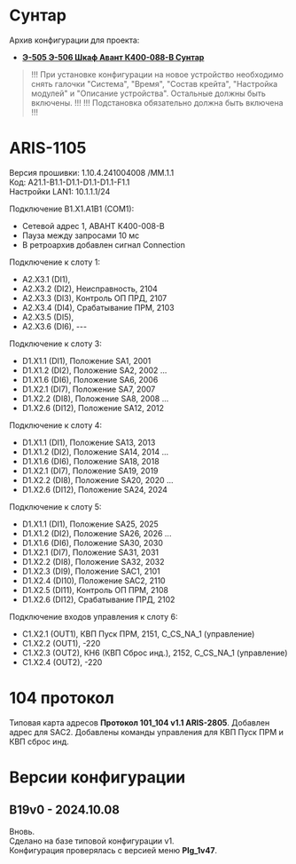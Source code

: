 Сунтар
======

Архив конфигурации для проекта:
- **[Э-505 Э-506 Шкаф Авант К400-088-В Сунтар](Э-505_Э-506_Шкаф_Авант_К400-088-В_Сунтар.pdf)**

> !!! При установке конфигурации на новое устройство необходимо снять галочки "Система", "Время", "Состав крейта", "Настройка модулей" и "Описание устройства". Остальные должны быть включены. !!!
> !!! Подстановка обязательно должна быть включена !!!

# ARIS-1105

Версия прошивки: 1.10.4.241004008 /MM.1.1   
Код: A21.1-B1.1-D1.1-D1.1-D1.1-F1.1  
Настройки LAN1: 10.1.1.1/24

Подключение B1.X1.A1B1 (COM1):
- Сетевой адрес 1, АВАНТ К400-008-В
- Пауза между запросами 10 мс
- В ретроархив добавлен сигнал Connection


Подключение к слоту 1:
- A2.X3.1 (DI1),  
- A2.X3.2 (DI2),  Неисправность,    2104
- A2.X3.3 (DI3),  Контроль ОП ПРД,  2107
- A2.X3.4 (DI4),  Срабатывание ПРМ, 2103 
- A2.X3.5 (DI5),  
- A2.X3.6 (DI6),  ---

Подключение к слоту 3:
- D1.X1.1 (DI1),  Положение SA1,    2001
- D1.X1.2 (DI2),  Положение SA2,    2002
...
- D1.X1.6 (DI6),  Положение SA6,    2006
- D1.X2.1 (DI7),  Положение SA7,    2007
- D1.X2.2 (DI8),  Положение SA8,    2008
...
- D1.X2.6 (DI12), Положение SA12,   2012

Подключение к слоту 4:
- D1.X1.1 (DI1),  Положение SA13,   2013
- D1.X1.2 (DI2),  Положение SA14,   2014
...
- D1.X1.6 (DI6),  Положение SA18,   2018
- D1.X2.1 (DI7),  Положение SA19,   2019
- D1.X2.2 (DI8),  Положение SA20,   2020
...
- D1.X2.6 (DI12), Положение SA24,   2024

Подключение к слоту 5:
- D1.X1.1 (DI1),  Положение SA25,   2025
- D1.X1.2 (DI2),  Положение SA26,   2026
...
- D1.X1.6 (DI6),  Положение SA30,   2030
- D1.X2.1 (DI7),  Положение SA31,   2031
- D1.X2.2 (DI8),  Положение SA32,   2032
- D1.X2.3 (DI9),  Положение SAC1,   2101
- D1.X2.4 (DI10), Положение SAC2,   2110
- D1.X2.5 (DI11), Контроль ОП ПРМ,  2108
- D1.X2.6 (DI12), Срабатывание ПРД, 2102

Подключение входов управления к слоту 6:
- C1.X2.1 (OUT1), КВП Пуск ПРМ, 2151, C_CS_NA_1 (управление)
- C1.X2.2 (OUT1), -220
- C1.X2.3 (OUT2), КН6 (КВП Сброс инд.), 2152, C_CS_NA_1 (управление)
- C1.X2.4 (OUT2), -220


# 104 протокол

Типовая карта адресов **Протокол 101_104 v1.1 ARIS-2805**. 
Добавлен адрес для SAС2.
Добавлены команды управления для КВП Пуск ПРМ и КВП сброс инд.

# Версии конфигурации

## B19v0 - 2024.10.08

Вновь.  
Сделано на базе типовой конфигурации v1.  
Конфигурация проверялась с версией меню **PIg_1v47**.

